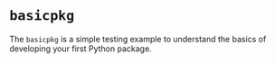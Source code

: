 # `basicpkg`

The `basicpkg` is a simple testing example to understand the basics of developing your first Python package. 